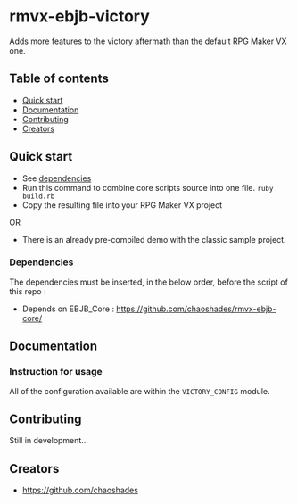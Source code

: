 # rmvx-ebjb-victory

Adds more features to the victory aftermath than the default RPG Maker VX one.

## Table of contents

- [Quick start](#quick-start)
- [Documentation](#documentation)
- [Contributing](#contributing)
- [Creators](#creators)

## Quick start

- See [dependencies](#dependencies)
- Run this command to combine core scripts source into one file. `ruby build.rb`
- Copy the resulting file into your RPG Maker VX project 

OR

- There is an already pre-compiled demo with the classic sample project.

### Dependencies

The dependencies must be inserted, in the below order, before the script of this repo :

- Depends on EBJB_Core : <https://github.com/chaoshades/rmvx-ebjb-core/>

## Documentation

### Instruction for usage

All of the configuration available are within the `VICTORY_CONFIG` module.

## Contributing

Still in development...

## Creators

- <https://github.com/chaoshades>
